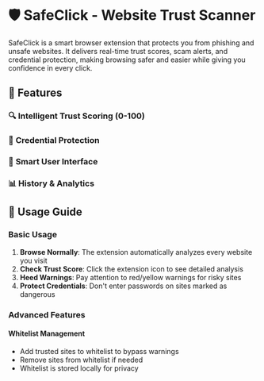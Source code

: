 #  🛡️ SafeClick - Website Trust Scanner
SafeClick is a smart browser extension that protects you from phishing and unsafe websites. It delivers real-time trust scores, scam alerts, and credential protection, making browsing safer and easier while giving you confidence in every click.
## 🌟 Features

### 🔍 **Intelligent Trust Scoring (0-100)**
### 🚨 **Credential Protection**
### 🎨 **Smart User Interface**
### 📊 **History & Analytics**

## 📖 Usage Guide

### Basic Usage

1. **Browse Normally**: The extension automatically analyzes every website you visit
2. **Check Trust Score**: Click the extension icon to see detailed analysis
3. **Heed Warnings**: Pay attention to red/yellow warnings for risky sites
4. **Protect Credentials**: Don't enter passwords on sites marked as dangerous
### Advanced Features

#### Whitelist Management
- Add trusted sites to whitelist to bypass warnings
- Remove sites from whitelist if needed
- Whitelist is stored locally for privacy
